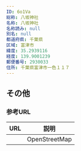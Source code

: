 ```yaml
---
ID: 6o1Va
総称: 八坂神社
名称: 八坂神社
名称読み: null
別名: null
都道府県: 千葉県
区域: 富津市
緯度: 35.2939116
経度: 139.9001239
郵便番号: 2930033
住所: 千葉県富津市一色１１７
---
```


## その他

### 参考URL

| URL | 説明          |
| --- | ------------- |
|     | OpenStreetMap |
